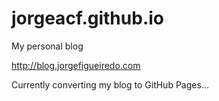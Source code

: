 # jorgeacf.github.io
My personal blog

<a href="http://blog.jorgefigueiredo.com" target="_blank">http://blog.jorgefigueiredo.com</a>

Currently converting my blog to GitHub Pages...
